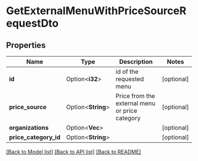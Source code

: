 # GetExternalMenuWithPriceSourceRequestDto

## Properties

Name | Type | Description | Notes
------------ | ------------- | ------------- | -------------
**id** | Option<**i32**> | id of the requested menu | [optional]
**price_source** | Option<**String**> | Price from the external menu or price category | [optional]
**organizations** | Option<**Vec<String>**> |  | [optional]
**price_category_id** | Option<**String**> |  | [optional]

[[Back to Model list]](../README.md#documentation-for-models) [[Back to API list]](../README.md#documentation-for-api-endpoints) [[Back to README]](../README.md)


